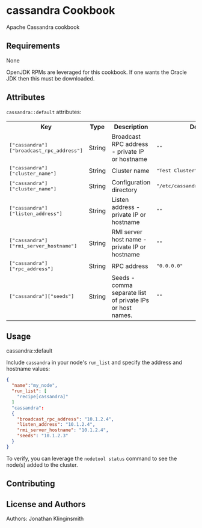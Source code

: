 cassandra Cookbook
==================
Apache Cassandra cookbook

Requirements
------------
None

OpenJDK RPMs are leveraged for this cookbook. If one wants the Oracle JDK then this must be downloaded.

Attributes
----------
`cassandra::default` attributes:

<table>
  <tr>
    <th>Key</th>
    <th>Type</th>
    <th>Description</th>
    <th>Default</th>
  </tr>
  <tr>
    <td><tt>[&quot;cassandra&quot;][&quot;broadcast_rpc_address&quot;]</tt></td>
    <td>String</td>
    <td>Broadcast RPC address - private IP or hostname</td>
    <td><tt>&quot;&quot;</tt></td>
  </tr>
  <tr>
    <td><tt>[&quot;cassandra&quot;][&quot;cluster_name&quot;]</tt></td>
    <td>String</td>
    <td>Cluster name</td>
    <td><tt>&quot;Test Cluster&quot;</tt></td>
  </tr>
  <tr>
    <td><tt>[&quot;cassandra&quot;][&quot;cluster_name&quot;]</tt></td>
    <td>String</td>
    <td>Configuration directory</td>
    <td><tt>&quot;/etc/cassandra/default.conf/&quot;</tt></td>
  </tr>
  <tr>
    <td><tt>[&quot;cassandra&quot;][&quot;listen_address&quot;]</tt></td>
    <td>String</td>
    <td>Listen address - private IP or hostname</td>
    <td><tt>&quot;&quot;</tt></td>
  </tr>
  <tr>
    <td><tt>[&quot;cassandra&quot;][&quot;rmi_server_hostname&quot;]</tt></td>
    <td>String</td>
    <td>RMI server host name - private IP or hostname</td>
    <td><tt>&quot;&quot;</tt></td>
  </tr>
  <tr>
    <td><tt>[&quot;cassandra&quot;][&quot;rpc_address&quot;]</tt></td>
    <td>String</td>
    <td>RPC address</td>
    <td><tt>&quot;0.0.0.0&quot;</tt></td>
  </tr>
  <tr>
    <td><tt>[&quot;cassandra&quot;][&quot;seeds&quot;]</tt></td>
    <td>String</td>
    <td>Seeds - comma separate list of private IPs or host names.</td>
    <td><tt>&quot;&quot;</tt></td>
  </tr>
</table>

Usage
-----
cassandra::default

Include `cassandra` in your node's `run_list` and specify the address and hostname values:

```json
{
  "name":"my_node",
  "run_list": [
    "recipe[cassandra]"
  ]
  "cassandra":
  {
    "broadcast_rpc_address": "10.1.2.4",
    "listen_address": "10.1.2.4",
    "rmi_server_hostname": "10.1.2.4",
    "seeds": "10.1.2.3"
  }
}
```

To verify, you can leverage the `nodetool status` command to see the node(s) added to the cluster.

Contributing
------------

License and Authors
-------------------
Authors: Jonathan Klinginsmith
